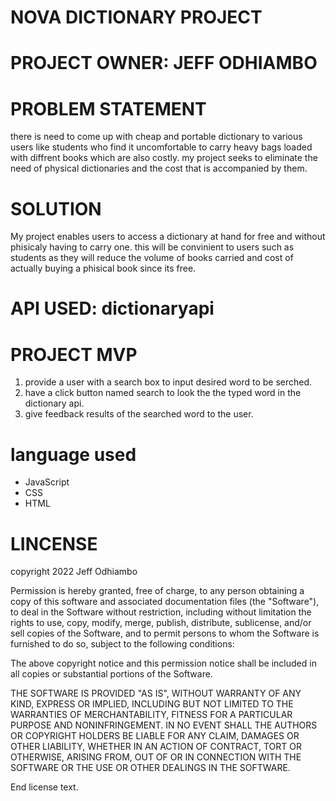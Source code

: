 # NOVA DICTIONARY PROJECT

# PROJECT OWNER: JEFF ODHIAMBO

# PROBLEM STATEMENT
there is need to come up with cheap and portable dictionary to various users like students who find it uncomfortable to carry heavy bags loaded with diffrent books which are also costly. my project seeks to eliminate the need of physical dictionaries and the cost that is accompanied by them.


# SOLUTION

My project enables users to access a dictionary at hand for free and without phisicaly having to carry one. this will be convinient to users such as students as they will reduce the volume of books carried and cost of actually buying a phisical book since its free. 

# API USED: dictionaryapi

# PROJECT MVP

1) provide a user with a search box to input desired word to be serched.
2) have a click button named search to look the the typed word in the dictionary api.
3) give feedback results of the searched word to the user.

#   language used

* JavaScript
* CSS
* HTML

# LINCENSE

copyright 2022 Jeff Odhiambo

Permission is hereby granted, free of charge, to any person obtaining a copy of this software and associated documentation files (the "Software"), to deal in the Software without restriction, including without limitation the rights to use, copy, modify, merge, publish, distribute, sublicense, and/or sell copies of the Software, and to permit persons to whom the Software is furnished to do so, subject to the following conditions:

The above copyright notice and this permission notice shall be included in all copies or substantial portions of the Software.

THE SOFTWARE IS PROVIDED "AS IS", WITHOUT WARRANTY OF ANY KIND, EXPRESS OR IMPLIED, INCLUDING BUT NOT LIMITED TO THE WARRANTIES OF MERCHANTABILITY, FITNESS FOR A PARTICULAR PURPOSE AND NONINFRINGEMENT. IN NO EVENT SHALL THE AUTHORS OR COPYRIGHT HOLDERS BE LIABLE FOR ANY CLAIM, DAMAGES OR OTHER LIABILITY, WHETHER IN AN ACTION OF CONTRACT, TORT OR OTHERWISE, ARISING FROM, OUT OF OR IN CONNECTION WITH THE SOFTWARE OR THE USE OR OTHER DEALINGS IN THE SOFTWARE.

End license text.

